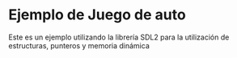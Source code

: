 Ejemplo de Juego de auto
========================

Este es un ejemplo utilizando la librería SDL2 para
la utilización de estructuras, punteros y memoria dinámica